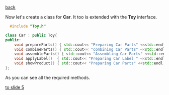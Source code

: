 [back](./page3.md)

Now let's create a class for **Car**. It too is extended with the **Toy** interface.
```cpp
  #include "Toy.h"

class Car : public Toy{
public:
    void prepareParts() { std::cout<< "Preparing Car Parts" <<std::endl; };
    void combineParts() { std::cout<< "combining Car Parts" <<std::endl; };
    void assembleParts() { std::cout<< "Assembling Car Parts" <<std::endl; };
    void applyLabel()  { std::cout<< "Preparing Car Label " <<std::endl; name = "Applying Car Label"; price = 10; };
    void showProduct() { std::cout<< "Preparing Car Parts" <<std::endl; };
};
```

As you can see all the required methods.

[to slide 5](./page5.md)


